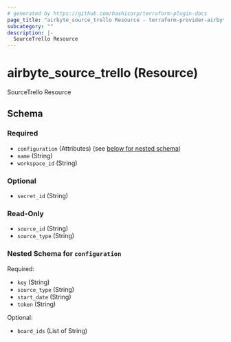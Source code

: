 ```yaml
---
# generated by https://github.com/hashicorp/terraform-plugin-docs
page_title: "airbyte_source_trello Resource - terraform-provider-airbyte-new"
subcategory: ""
description: |-
  SourceTrello Resource
---
```


# airbyte_source_trello (Resource)

SourceTrello Resource



<!-- schema generated by tfplugindocs -->
## Schema

### Required

- `configuration` (Attributes) (see [below for nested schema](#nestedatt--configuration))
- `name` (String)
- `workspace_id` (String)

### Optional

- `secret_id` (String)

### Read-Only

- `source_id` (String)
- `source_type` (String)

<a id="nestedatt--configuration"></a>
### Nested Schema for `configuration`

Required:

- `key` (String)
- `source_type` (String)
- `start_date` (String)
- `token` (String)

Optional:

- `board_ids` (List of String)


